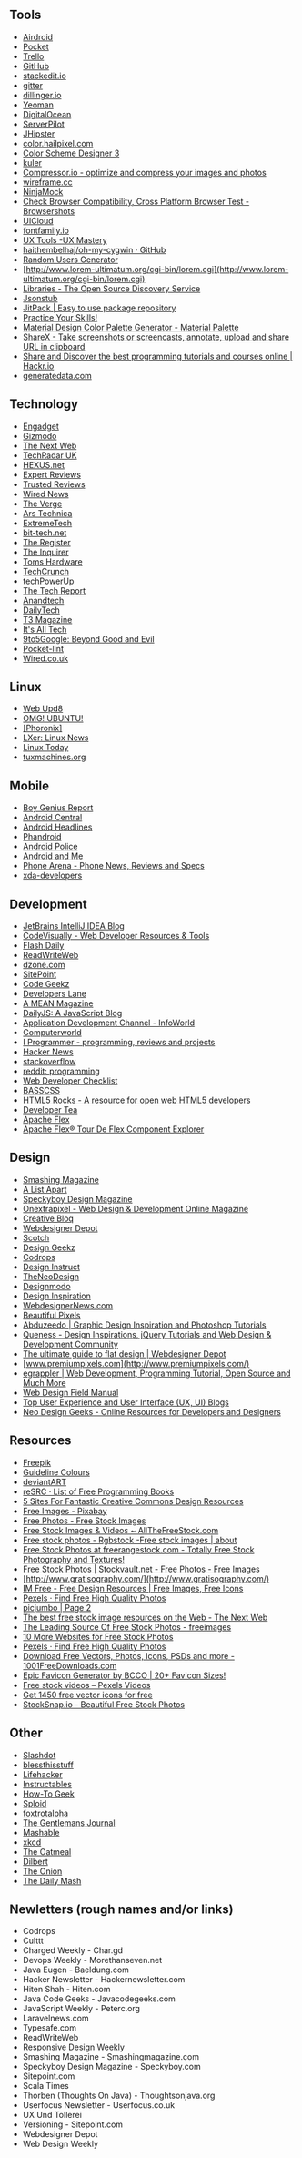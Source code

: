 ## Tools
* [Airdroid](http://web.airdroid.com/)
* [Pocket](http://getpocket.com/a/queue/)
* [Trello](https://trello.com/)
* [GitHub](https://github.com/)
* [stackedit.io](https://stackedit.io/viewer)
* [gitter](https://gitter.im/)
* [dillinger.io](http://dillinger.io/)
* [Yeoman](http://yeoman.io/codelab.html)
* [DigitalOcean](https://www.digitalocean.com/)
* [ServerPilot](https://serverpilot.io/)
* [JHipster](http://jhipster.github.io/)
* [color.hailpixel.com](http://color.hailpixel.com/)
* [Color Scheme Designer 3](http://colorschemedesigner.com/)
* [kuler](https://kuler.adobe.com/#create/fromacolor)
* [Compressor.io - optimize and compress your images and photos](http://compressor.io/)
* [wireframe.cc](http://wireframe.cc/)
* [NinjaMock](http://www.ninjamock.com/home/index)
* [Check Browser Compatibility, Cross Platform Browser Test - Browsershots](http://browsershots.org/)
* [UICloud](http://ui-cloud.com/)
* [fontfamily.io](http://fontfamily.io/)
* [UX Tools -UX Mastery](http://uxmastery.com/resources/tools/)
* [haithembelhaj/oh-my-cygwin · GitHub](https://github.com/haithembelhaj/oh-my-cygwin)
* [Random Users Generator](http://www.designskilz.com/random-users/)
* [http://www.lorem-ultimatum.org/cgi-bin/lorem.cgi](http://www.lorem-ultimatum.org/cgi-bin/lorem.cgi)
* [Libraries - The Open Source Discovery Service](http://libraries.io/)
* [Jsonstub](http://jsonstub.com/)
* [JitPack | Easy to use package repository](https://jitpack.io/)
* [Practice Your Skills!](http://tevko.github.io/practice/)
* [Material Design Color Palette Generator - Material Palette](http://www.materialpalette.com/)
* [ShareX - Take screenshots or screencasts, annotate, upload and share URL in clipboard](https://getsharex.com/)
* [Share and Discover the best programming tutorials and courses online | Hackr.io](http://hackr.io/)
* [generatedata.com](http://www.generatedata.com/)


## Technology
* [Engadget](http://www.engadget.com/)
* [Gizmodo](http://gizmodo.co.uk/)
* [The Next Web](http://thenextweb.com/)
* [TechRadar UK](http://www.techradar.com/)
* [HEXUS.net](http://www.hexus.net/)
* [Expert Reviews](http://www.expertreviews.co.uk/)
* [Trusted Reviews](http://www.trustedreviews.com/)
* [Wired News](http://www.wired.com/)
* [The Verge](http://www.theverge.com/)
* [Ars Technica](http://arstechnica.com/index.ars)
* [ExtremeTech](http://www.extremetech.com/)
* [bit-tech.net](http://www.bit-tech.net/)
* [The Register](http://www.theregister.co.uk/)
* [The Inquirer](http://www.theinquirer.net/)
* [Toms Hardware](http://www.tomshardware.com/)
* [TechCrunch](http://www.techcrunch.com/)
* [techPowerUp](http://www.techpowerup.com/)
* [The Tech Report](http://techreport.com/)
* [Anandtech](http://www.anandtech.com/)
* [DailyTech](http://www.dailytech.com/)
* [T3 Magazine](http://www.t3.com/)
* [It's All Tech](http://itsalltech.com/)
* [9to5Google: Beyond Good and Evil](http://9to5google.com/)
* [Pocket-lint](http://www.pocket-lint.com/)
* [Wired.co.uk](http://www.wired.co.uk/)

## Linux
* [Web Upd8](http://www.webupd8.org/)
* [OMG! UBUNTU!](http://www.omgubuntu.co.uk/)
* [[Phoronix]](http://www.phoronix.com/scan.php?page=home)
* [LXer: Linux News](http://lxer.com/)
* [Linux Today](http://www.linuxtoday.com/)
* [tuxmachines.org](http://www.tuxmachines.org/)

## Mobile
* [Boy Genius Report](http://www.boygeniusreport.com/)
* [Android Central](http://www.androidcentral.com/)
* [Android Headlines](http://androidheadlines.com/)
* [Phandroid](http://phandroid.com/)
* [Android Police](http://www.androidpolice.com/)
* [Android and Me](http://androidandme.com/)
* [Phone Arena - Phone News, Reviews and Specs](http://www.phonearena.com/)
* [xda-developers](http://www.xda-developers.com/)

## Development
* [JetBrains IntelliJ IDEA Blog](http://blogs.jetbrains.com/idea/)
* [CodeVisually - Web Developer Resources & Tools](http://codevisually.com/)
* [Flash Daily](http://flashdaily.net/)
* [ReadWriteWeb](http://www.readwriteweb.com/)
* [dzone.com](http://www.dzone.com/links/index.html)
* [SitePoint](http://www.sitepoint.com/)
* [Code Geekz](http://codegeekz.com/)
* [Developers Lane](http://www.developerslane.com/)
* [A MEAN Magazine](http://www.ameanmagazine.com/)
* [DailyJS: A JavaScript Blog](http://dailyjs.com/)
* [Application Development Channel - InfoWorld](http://www.infoworld.com/d/application-development)
* [Computerworld](http://www.computerworld.com/index.jsp)
* [I Programmer - programming, reviews and projects](http://www.i-programmer.info/)
* [Hacker News](https://news.ycombinator.com/newest)
* [stackoverflow](http://stackoverflow.com/)
* [reddit: programming](http://www.reddit.com/r/programming/)
* [Web Developer Checklist](http://webdevchecklist.com/)
* [BASSCSS](http://jxnblk.github.io/basscss/)
* [HTML5 Rocks - A resource for open web HTML5 developers](http://www.html5rocks.com/en/)
* [Developer Tea](https://developertea.com/)
* [Apache Flex](http://flex.apache.org/)
* [Apache Flex® Tour De Flex Component Explorer](http://flex.apache.org/tourdeflex/index.html)

## Design
* [Smashing Magazine](http://www.smashingmagazine.com/)
* [A List Apart](http://alistapart.com/)
* [Speckyboy Design Magazine](http://speckyboy.com/)
* [Onextrapixel - Web Design & Development Online Magazine](http://www.onextrapixel.com/)
* [Creative Bloq](http://www.creativebloq.com/)
* [Webdesigner Depot](http://www.webdesignerdepot.com/)
* [Scotch](http://scotch.io/)
* [Design Geekz](http://designgeekz.com/)
* [Codrops](http://tympanus.net/codrops/)
* [Design Instruct](http://designinstruct.com/)
* [TheNeoDesign](http://theneodesign.com/)
* [Designmodo](http://designmodo.com/)
* [Design Inspiration](http://designbeep.com/)
* [WebdesignerNews.com](http://www.webdesignernews.com/)
* [Beautiful Pixels](http://beautifulpixels.com/)
* [Abduzeedo | Graphic Design Inspiration and Photoshop Tutorials](http://abduzeedo.com/)
* [Queness - Design Inspirations, jQuery Tutorials and Web Design & Development Community](http://www.queness.com/)
* [The ultimate guide to flat design | Webdesigner Depot](http://www.webdesignerdepot.com/2013/09/the-ultimate-guide-to-flat-design/)
* [www.premiumpixels.com](http://www.premiumpixels.com/)
* [egrappler | Web Development, Programming Tutorial, Open Source and Much More](http://www.egrappler.com/)
* [Web Design Field Manual](http://webfieldmanual.com/)
* [Top User Experience and User Interface (UX, UI) Blogs](http://www.pannam.com/blog/top-ux-ui-blogs/)
* [Neo Design Geeks - Online Resources for Developers and Designers](http://www.neodesigngeeks.com/)

## Resources
* [Freepik](http://www.freepik.com/)
* [Guideline Colours](http://sammcqueen.com/tools/guidelinecolours/)
* [deviantART](http://www.deviantart.com/)
* [reSRC · List of Free Programming Books](http://resrc.io/list/10/list-of-free-programming-books/)
* [5 Sites For Fantastic Creative Commons Design Resources](http://www.sitepoint.com/5-sites-fantastic-creative-commons-design-resources/)
* [Free Images - Pixabay](http://pixabay.com/)
* [Free Photos - Free Stock Images](http://freephotosbank.com/)
* [Free Stock Images & Videos ~ AllTheFreeStock.com](http://allthefreestock.com/)
* [Free stock photos - Rgbstock -Free stock images | about](http://www.rgbstock.com/about)
* [Free Stock Photos at freerangestock.com - Totally Free Stock Photography and Textures!](http://freerangestock.com/)
* [Free Stock Photos | Stockvault.net - Free Photos - Free Images](http://www.stockvault.net/)
* [http://www.gratisography.com/](http://www.gratisography.com/)
* [IM Free - Free Design Resources | Free Images, Free Icons](http://www.imcreator.com/free)
* [Pexels · Find Free High Quality Photos](http://www.pexels.com/)
* [picjumbo | Page 2](http://picjumbo.com/category/uncategorized/page/2/)
* [The best free stock image resources on the Web - The Next Web](http://thenextweb.com/dd/2014/05/15/53-free-high-quality-image-resources/3/)
* [The Leading Source Of Free Stock Photos - freeimages](http://www.freeimages.com/)
* [10 More Websites for Free Stock Photos](http://designinstruct.com/roundups/10-websites-free-stock-photos/)
* [Pexels · Find Free High Quality Photos](http://www.pexels.com/?utm_source=SitePoint&utm_medium=email&utm_campaign=Versioning)
* [Download Free Vectors, Photos, Icons, PSDs and more - 1001FreeDownloads.com](http://www.1001freedownloads.com/)
* [Epic Favicon Generator by BCCO | 20+ Favicon Sizes!](https://epicfavicongenerator.com/)
* [Free stock videos – Pexels Videos](https://videos.pexels.com/)
* [Get 1450 free vector icons for free](http://www.iconeden.com/smarticons/index.html)
* [StockSnap.io - Beautiful Free Stock Photos](https://stocksnap.io/)

## Other
* [Slashdot](http://slashdot.org/)
* [blessthisstuff](http://www.blessthisstuff.com/)
* [Lifehacker](http://blog.lifehacker.com/)
* [Instructables](http://www.instructables.com/)
* [How-To Geek](http://www.howtogeek.com/)
* [Sploid](http://sploid.gizmodo.com/)
* [foxtrotalpha](http://foxtrotalpha.jalopnik.com/)
* [The Gentlemans Journal](http://www.thegentlemansjournal.com/)
* [Mashable](http://mashable.com/)
* [xkcd](http://xkcd.com/)
* [The Oatmeal](http://theoatmeal.com/)
* [Dilbert](http://www.dilbert.com/)
* [The Onion](http://www.theonion.com/index.php)
* [The Daily Mash](http://www.thedailymash.co.uk/)

## Newletters (rough names and/or links)
* Codrops
* Culttt
* Charged Weekly - Char.gd
* Devops Weekly - Morethanseven.net
* Java Eugen - Baeldung.com
* Hacker Newsletter - Hackernewsletter.com
* Hiten Shah - Hiten.com
* Java Code Geeks - Javacodegeeks.com
* JavaScript Weekly - Peterc.org
* Laravelnews.com
* Typesafe.com
* ReadWriteWeb
* Responsive Design Weekly
* Smashing Magazine - Smashingmagazine.com
* Speckyboy Design Magazine - Speckyboy.com
* Sitepoint.com
* Scala Times
* Thorben (Thoughts On Java) - Thoughtsonjava.org
* Userfocus Newsletter - Userfocus.co.uk
* UX Und Tollerei
* Versioning - Sitepoint.com
* Webdesigner Depot
* Web Design Weekly
